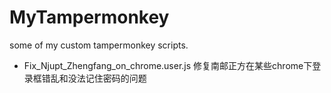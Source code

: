 # MyTampermonkey
some of my custom tampermonkey scripts.

- Fix_Njupt_Zhengfang_on_chrome.user.js 修复南邮正方在某些chrome下登录框错乱和没法记住密码的问题
